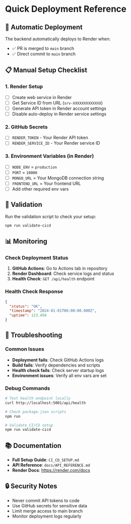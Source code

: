 # Quick Deployment Reference

## 🚀 Automatic Deployment

The backend automatically deploys to Render when:
- ✅ PR is merged to `main` branch
- ✅ Direct commit to `main` branch

## 📋 Manual Setup Checklist

### 1. Render Setup
- [ ] Create web service in Render
- [ ] Get Service ID from URL (`srv-XXXXXXXXXXXXX`)
- [ ] Generate API token in Render account settings
- [ ] Disable auto-deploy in Render service settings

### 2. GitHub Secrets
- [ ] `RENDER_TOKEN` - Your Render API token
- [ ] `RENDER_SERVICE_ID` - Your Render service ID

### 3. Environment Variables (in Render)
- [ ] `NODE_ENV` = `production`
- [ ] `PORT` = `10000`
- [ ] `MONGO_URL` = Your MongoDB connection string
- [ ] `FRONTEND_URL` = Your frontend URL
- [ ] Add other required env vars

## 🔧 Validation

Run the validation script to check your setup:

```bash
npm run validate-cicd
```

## 📊 Monitoring

### Check Deployment Status
1. **GitHub Actions**: Go to Actions tab in repository
2. **Render Dashboard**: Check service logs and status
3. **Health Check**: `GET /api/health` endpoint

### Health Check Response
```json
{
  "status": "OK",
  "timestamp": "2024-01-01T00:00:00.000Z",
  "uptime": 123.456
}
```

## 🐛 Troubleshooting

### Common Issues
- **Deployment fails**: Check GitHub Actions logs
- **Build fails**: Verify dependencies and scripts
- **Health check fails**: Check server startup logs
- **Environment issues**: Verify all env vars are set

### Debug Commands
```bash
# Test health endpoint locally
curl http://localhost:5001/api/health

# Check package.json scripts
npm run

# Validate CI/CD setup
npm run validate-cicd
```

## 📚 Documentation
- **Full Setup Guide**: `CI_CD_SETUP.md`
- **API Reference**: `docs/API_REFERENCE.md`
- **Render Docs**: https://render.com/docs

## 🔒 Security Notes
- Never commit API tokens to code
- Use GitHub secrets for sensitive data
- Limit merge access to main branch
- Monitor deployment logs regularly 